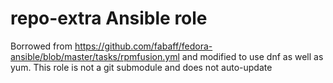 # repo-extra Ansible role

Borrowed from
https://github.com/fabaff/fedora-ansible/blob/master/tasks/rpmfusion.yml and modified to use 
dnf as well as yum. This role is not a git submodule and does not auto-update

